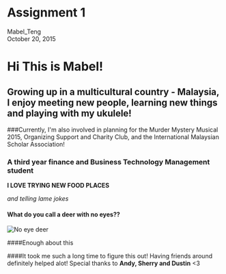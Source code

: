 # Assignment 1
Mabel_Teng  
October 20, 2015  
# Hi This is Mabel! 

## Growing up in a multicultural country - Malaysia, I enjoy meeting new people, learning new things and playing with my ukulele! 

###Currently, I'm also involved in planning for the Murder Mystery Musical 2015, Organizing Support and Charity Club, and the International Malaysian Scholar Association!

### A third year finance and Business Technology Management student 
**I LOVE TRYING NEW FOOD PLACES**

_and telling lame jokes_

#### What do you call a deer with no eyes??

![No eye deer](http://www.kappit.com/img/pics/201411_1149_fcafb_sm.jpg)

####Enough about this

####It took me such a long time to figure this out! Having friends around definitely helped alot! Special thanks to **Andy, Sherry and Dustin** <3
